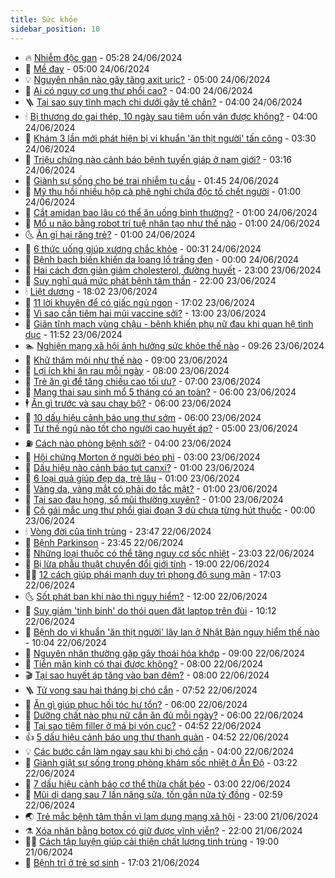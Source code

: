```yaml
---
title: Sức khỏe
sidebar_position: 10
---
```


<!-- vnexpress-suc-khoe:START -->
- 🔥 [Nhiễm độc gan](https://vnexpress.net/nhiem-doc-gan-4761823.html) - 05:28 24/06/2024
- 🥰 [Mề đay](https://vnexpress.net/me-day-4761817.html) - 05:00 24/06/2024
- 💡 [Nguyên nhân nào gây tăng axit uric?](https://vnexpress.net/nguyen-nhan-nao-gay-tang-axit-uric-4761786.html) - 05:00 24/06/2024
- 🤗 [Ai có nguy cơ ung thư phổi cao?](https://vnexpress.net/ai-co-nguy-co-ung-thu-phoi-cao-4761792.html) - 04:00 24/06/2024
- 🪜 [Tại sao suy tĩnh mạch chi dưới gây tê chân?](https://vnexpress.net/tai-sao-suy-tinh-mach-chi-duoi-gay-te-chan-4761789.html) - 04:00 24/06/2024
- 🕯 [Bị thương do gai thép, 10 ngày sau tiêm uốn ván được không?](https://vnexpress.net/bi-thuong-do-gai-thep-10-ngay-sau-tiem-uon-van-duoc-khong-4761540.html) - 04:00 24/06/2024
- 🤭 [Khám 3 lần mới phát hiện bị vi khuẩn &#39;ăn thịt người&#39; tấn công](https://vnexpress.net/kham-3-lan-moi-phat-hien-bi-vi-khuan-an-thit-nguoi-tan-cong-4761825.html) - 03:30 24/06/2024
- 👀 [Triệu chứng nào cảnh báo bệnh tuyến giáp ở nam giới?](https://vnexpress.net/trieu-chung-nao-canh-bao-benh-tuyen-giap-o-nam-gioi-4761785.html) - 03:16 24/06/2024
- 🌋 [Giành sự sống cho bé trai nhiễm tụ cầu](https://vnexpress.net/gianh-su-song-cho-be-trai-nhiem-tu-cau-4761737.html) - 01:45 24/06/2024
- 🫶 [Mỹ thu hồi nhiều hộp cà phê nghi chứa độc tố chết người](https://vnexpress.net/my-thu-hoi-nhieu-hop-ca-phe-nghi-chua-doc-to-chet-nguoi-4761781.html) - 01:00 24/06/2024
- 🦆 [Cắt amidan bao lâu có thể ăn uống bình thường?](https://vnexpress.net/cat-amidan-bao-lau-co-the-an-uong-binh-thuong-4761724.html) - 01:00 24/06/2024
- 🚀 [Mổ u não bằng robot trí tuệ nhân tạo như thế nào](https://vnexpress.net/mo-u-nao-bang-robot-tri-tue-nhan-tao-nhu-the-nao-4761722.html) - 01:00 24/06/2024
- 🌜 [Ăn gì hại răng trẻ?](https://vnexpress.net/an-gi-hai-rang-tre-4761685.html) - 01:00 24/06/2024
- 🧰 [6 thức uống giúp xương chắc khỏe](https://vnexpress.net/6-thuc-uong-giup-xuong-chac-khoe-4761687.html) - 00:31 24/06/2024
- 💫 [Bệnh bạch biến khiến da loang lổ trắng đen](https://vnexpress.net/benh-bach-bien-khien-da-loang-lo-trang-den-4761606.html) - 00:00 24/06/2024
- 🌝 [Hai cách đơn giản giảm cholesterol, đường huyết](https://vnexpress.net/hai-cach-don-gian-giam-cholesterol-duong-huyet-4761619.html) - 23:00 23/06/2024
- 🗽 [Suy nghĩ quá mức phát bệnh tâm thần](https://vnexpress.net/suy-nghi-qua-muc-phat-benh-tam-than-4760398.html) - 22:00 23/06/2024
- 🕯 [Liệt dương](https://vnexpress.net/suc-khoe-cam-nang-cac-benh-liet-duong-4761584.html) - 18:02 23/06/2024
- 🦅 [11 lời khuyên để có giấc ngủ ngon](https://vnexpress.net/11-loi-khuyen-de-co-giac-ngu-ngon-4761615.html) - 17:02 23/06/2024
- 🦆 [Vì sao cần tiêm hai mũi vaccine sởi?](https://vnexpress.net/vi-sao-can-tiem-hai-mui-vaccine-soi-4761517.html) - 13:00 23/06/2024
- 🎊 [Giãn tĩnh mạch vùng chậu - bệnh khiến phụ nữ đau khi quan hệ tình dục](https://vnexpress.net/gian-tinh-mach-vung-chau-benh-khien-phu-nu-dau-khi-quan-he-tinh-duc-4761624.html) - 11:52 23/06/2024
- 🏊 [Nghiện mạng xã hội ảnh hưởng sức khỏe thế nào](https://vnexpress.net/nghien-mang-xa-hoi-anh-huong-suc-khoe-the-nao-4761588.html) - 09:26 23/06/2024
- 📝 [Khử thâm môi như thế nào](https://vnexpress.net/khu-tham-moi-nhu-the-nao-4758206.html) - 09:00 23/06/2024
- 💯 [Lợi ích khi ăn rau mỗi ngày](https://vnexpress.net/loi-ich-khi-an-rau-moi-ngay-4761552.html) - 08:00 23/06/2024
- 🌊 [Trẻ ăn gì để tăng chiều cao tối ưu?](https://vnexpress.net/tre-an-gi-de-tang-chieu-cao-toi-uu-4761591.html) - 07:00 23/06/2024
- 🚀 [Mang thai sau sinh mổ 5 tháng có an toàn?](https://vnexpress.net/mang-thai-sau-sinh-mo-5-thang-co-an-toan-4756683.html) - 06:00 23/06/2024
- 🕴 [Ăn gì trước và sau chạy bộ?](https://vnexpress.net/an-gi-truoc-va-sau-chay-bo-4761547.html) - 06:00 23/06/2024
- 🗽 [10 dấu hiệu cảnh báo ung thư sớm](https://vnexpress.net/10-dau-hieu-canh-bao-ung-thu-som-4761526.html) - 06:00 23/06/2024
- 🎡 [Tư thế ngủ nào tốt cho người cao huyết áp?](https://vnexpress.net/tu-the-ngu-nao-tot-cho-nguoi-cao-huyet-ap-4761426.html) - 05:00 23/06/2024
- ⛽️ [Cách nào phòng bệnh sởi?](https://vnexpress.net/cach-nao-phong-benh-soi-4761521.html) - 04:00 23/06/2024
- 🦆 [Hội chứng Morton ở người béo phì](https://vnexpress.net/hoi-chung-morton-o-nguoi-beo-phi-4760934.html) - 03:00 23/06/2024
- 🤩 [Dấu hiệu nào cảnh báo tụt canxi?](https://vnexpress.net/dau-hieu-nao-canh-bao-tut-canxi-4761465.html) - 01:00 23/06/2024
- 🦒 [6 loại quả giúp đẹp da, trẻ lâu](https://vnexpress.net/6-loai-qua-giup-dep-da-tre-lau-4761431.html) - 01:00 23/06/2024
- 💫 [Vàng da, vàng mắt có phải do tắc mật?](https://vnexpress.net/vang-da-vang-mat-co-phai-do-tac-mat-4761318.html) - 01:00 23/06/2024
- 🐘 [Tại sao đau họng, sổ mũi thường xuyên?](https://vnexpress.net/tai-sao-dau-hong-so-mui-thuong-xuyen-4761309.html) - 01:00 23/06/2024
- 🚀 [Cô gái mắc ung thư phổi giai đoạn 3 dù chưa từng hút thuốc](https://vnexpress.net/co-gai-mac-ung-thu-phoi-giai-doan-3-du-chua-tung-hut-thuoc-4761415.html) - 00:00 23/06/2024
- 🕯 [Vòng đời của tinh trùng](https://vnexpress.net/vong-doi-cua-tinh-trung-4761474.html) - 23:47 22/06/2024
- 🦏 [Bệnh Parkinson](https://vnexpress.net/benh-parkinson-4761353.html) - 23:45 22/06/2024
- 🦄 [Những loại thuốc có thể tăng nguy cơ sốc nhiệt](https://vnexpress.net/nhung-loai-thuoc-co-the-tang-nguy-co-soc-nhiet-4761385.html) - 23:03 22/06/2024
- 🦒 [Bị lừa phẫu thuật chuyển đổi giới tính](https://vnexpress.net/bi-lua-phau-thuat-chuyen-doi-gioi-tinh-4761422.html) - 19:00 22/06/2024
- 👨‍🏫 [12 cách giúp phái mạnh duy trì phong độ sung mãn](https://vnexpress.net/12-cach-giup-phai-manh-duy-tri-phong-do-sung-man-4761285.html) - 17:03 22/06/2024
- 🌜 [Sốt phát ban khi nào thì nguy hiểm?](https://vnexpress.net/sot-phat-ban-khi-nao-thi-nguy-hiem-4760962.html) - 12:00 22/06/2024
- 🚀 [Suy giảm &#39;tinh binh&#39; do thói quen đặt laptop trên đùi](https://vnexpress.net/suy-giam-tinh-binh-do-thoi-quen-dat-laptop-tren-dui-4761416.html) - 10:12 22/06/2024
- 💃 [Bệnh do vi khuẩn &#39;ăn thịt người&#39; lây lan ở Nhật Bản nguy hiểm thế nào](https://vnexpress.net/benh-do-vi-khuan-an-thit-nguoi-lay-lan-o-nhat-ban-nguy-hiem-the-nao-4761406.html) - 10:04 22/06/2024
- 💯 [Nguyên nhân thường gặp gây thoái hóa khớp](https://vnexpress.net/nguyen-nhan-thuong-gap-gay-thoai-hoa-khop-4760491.html) - 09:00 22/06/2024
- 🤔 [Tiền mãn kinh có thai được không?](https://vnexpress.net/tien-man-kinh-co-thai-duoc-khong-4761297.html) - 08:00 22/06/2024
- 🎬 [Tại sao huyết áp tăng vào ban đêm?](https://vnexpress.net/tai-sao-huyet-ap-tang-vao-ban-dem-4761240.html) - 08:00 22/06/2024
- 🪜 [Tử vong sau hai tháng bị chó cắn](https://vnexpress.net/tu-vong-sau-hai-thang-bi-cho-can-4761313.html) - 07:52 22/06/2024
- 🦣 [Ăn gì giúp phục hồi tóc hư tổn?](https://vnexpress.net/an-gi-giup-phuc-hoi-toc-hu-ton-4761298.html) - 06:00 22/06/2024
- 🧐 [Dưỡng chất nào phụ nữ cần ăn đủ mỗi ngày?](https://vnexpress.net/duong-chat-nao-phu-nu-can-an-du-moi-ngay-4761258.html) - 06:00 22/06/2024
- 🤡 [Tại sao tiêm filler ở má bị vón cục?](https://vnexpress.net/tai-sao-tiem-filler-o-ma-bi-von-cuc-4761267.html) - 04:52 22/06/2024
- 👍 [5 dấu hiệu cảnh báo ung thư thanh quản](https://vnexpress.net/5-dau-hieu-canh-bao-ung-thu-thanh-quan-4761137.html) - 04:52 22/06/2024
- 💡 [Các bước cần làm ngay sau khi bị chó cắn](https://vnexpress.net/cac-buoc-can-lam-ngay-sau-khi-bi-cho-can-4760617.html) - 04:00 22/06/2024
- 💯 [Giành giật sự sống trong phòng khám sốc nhiệt ở Ấn Độ](https://vnexpress.net/gianh-giat-su-song-trong-phong-kham-soc-nhiet-o-an-do-4761200.html) - 03:22 22/06/2024
- 🧠 [7 dấu hiệu cảnh báo cơ thể thừa chất béo](https://vnexpress.net/7-dau-hieu-canh-bao-co-the-thua-chat-beo-4761156.html) - 03:00 22/06/2024
- 🎡 [Mũi dị dạng sau 7 lần nâng sửa, tốn gần nửa tỷ đồng](https://vnexpress.net/mui-di-dang-sau-7-lan-nang-sua-ton-gan-nua-ty-dong-4760583.html) - 02:59 22/06/2024
- 🌏 [Trẻ mắc bệnh tâm thần vì lạm dụng mạng xã hội](https://vnexpress.net/tre-mac-benh-tam-than-vi-lam-dung-mang-xa-hoi-4760397.html) - 23:00 21/06/2024
- ⚗️ [Xóa nhăn bằng botox có giữ được vĩnh viễn?](https://vnexpress.net/xoa-nhan-bang-botox-co-giu-duoc-vinh-vien-4759883.html) - 22:00 21/06/2024
- 👨‍🏫 [Cách tập luyện giúp cải thiện chất lượng tinh trùng](https://vnexpress.net/cach-tap-luyen-giup-cai-thien-chat-luong-tinh-trung-4759867.html) - 19:00 21/06/2024
- 🤖 [Bệnh trĩ ở trẻ sơ sinh](https://vnexpress.net/benh-tri-o-tre-so-sinh-4760325.html) - 17:03 21/06/2024<!-- vnexpress-suc-khoe:END -->
